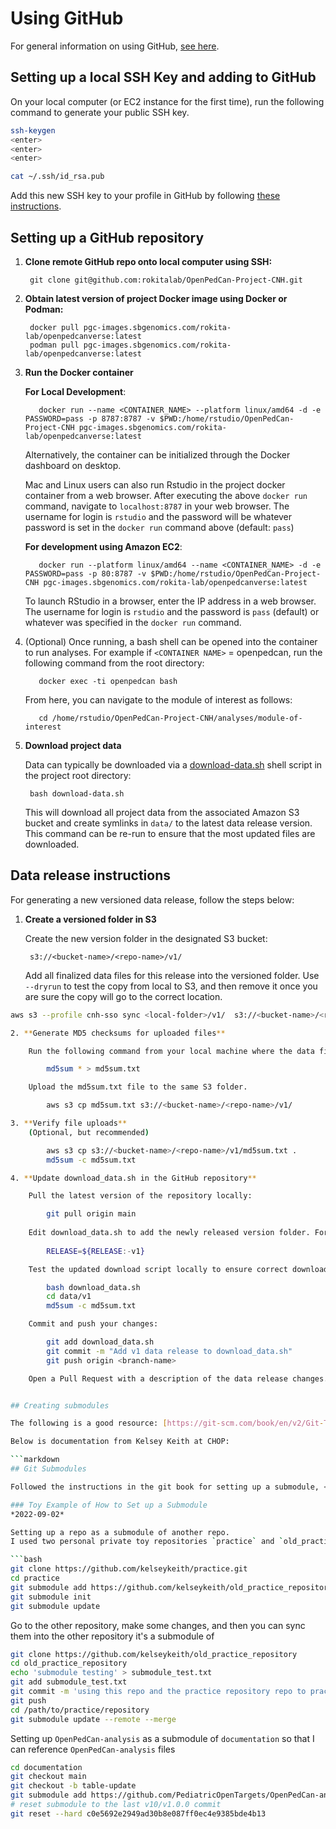 # Using GitHub

For general information on using GitHub, [see here](https://git-scm.com/doc).

## Setting up a local SSH Key and adding to GitHub

On your local computer (or EC2 instance for the first time), run the following command to generate your public SSH key.

```bash
ssh-keygen
<enter>
<enter>
<enter>

cat ~/.ssh/id_rsa.pub
```

Add this new SSH key to your profile in GitHub by following [these instructions](https://docs.github.com/en/authentication/connecting-to-github-with-ssh/adding-a-new-ssh-key-to-your-github-account).


## Setting up a GitHub repository

1. **Clone remote GitHub repo onto local computer using SSH:**
    
        git clone git@github.com:rokitalab/OpenPedCan-Project-CNH.git

2. **Obtain latest version of project Docker image using Docker or Podman:**

        docker pull pgc-images.sbgenomics.com/rokita-lab/openpedcanverse:latest
        podman pull pgc-images.sbgenomics.com/rokita-lab/openpedcanverse:latest

3. **Run the Docker container**
    
    **For Local Development**:
        
          docker run --name <CONTAINER_NAME> --platform linux/amd64 -d -e PASSWORD=pass -p 8787:8787 -v $PWD:/home/rstudio/OpenPedCan-Project-CNH pgc-images.sbgenomics.com/rokita-lab/openpedcanverse:latest

      Alternatively, the container can be initialized through the Docker dashboard on desktop.
        
      Mac and Linux users can also run Rstudio in the project docker container from a web browser. After executing the above `docker run` command, navigate to `localhost:8787` in your web browser. The username for login is `rstudio` and the password will be whatever password is set in the `docker run` command above (default: `pass`)
        
    **For development using Amazon EC2**:
          
          docker run --platform linux/amd64 --name <CONTAINER_NAME> -d -e PASSWORD=pass -p 80:8787 -v $PWD:/home/rstudio/OpenPedCan-Project-CNH pgc-images.sbgenomics.com/rokita-lab/openpedcanverse:latest

      To launch RStudio in a browser, enter the IP address in a web browser. The username for login is `rstudio` and the password is `pass` (default) or whatever was specified in the `docker run` command.  

4. (Optional) Once running, a bash shell can be opened into the container to run analyses. For example if `<CONTAINER NAME>` = openpedcan, run the following command from the root directory: 
        
          docker exec -ti openpedcan bash
        
      From here, you can navigate to the module of interest as follows: 
        
          cd /home/rstudio/OpenPedCan-Project-CNH/analyses/module-of-interest
        
5. **Download project data**
    
    Data can typically be downloaded via a [download-data.sh](http://download-data.sh) shell script in the project root directory: 
    
        bash download-data.sh
    
    This will download all project data from the associated Amazon S3 bucket and create symlinks in `data/` to the latest data release version. This command can be re-run to ensure that the most updated files are downloaded. 
    

## Data release instructions

For generating a new versioned data release, follow the steps below:

1. **Create a versioned folder in S3**

    Create the new version folder in the designated S3 bucket:

        s3://<bucket-name>/<repo-name>/v1/

    Add all finalized data files for this release into the versioned folder.
    Use `--dryrun` to test the copy from local to S3, and then remove it once you are sure the copy will go to the correct location.

```bash
aws s3 --profile cnh-sso sync <local-folder>/v1/  s3://<bucket-name>/<repo-name>/v1/ --dryrun

2. **Generate MD5 checksums for uploaded files**

    Run the following command from your local machine where the data files are stored:

        md5sum * > md5sum.txt

    Upload the md5sum.txt file to the same S3 folder.

        aws s3 cp md5sum.txt s3://<bucket-name>/<repo-name>/v1/

3. **Verify file uploads**
    (Optional, but recommended)

        aws s3 cp s3://<bucket-name>/<repo-name>/v1/md5sum.txt .
        md5sum -c md5sum.txt

4. **Update download_data.sh in the GitHub repository**

    Pull the latest version of the repository locally:

        git pull origin main
    
    Edit download_data.sh to add the newly released version folder. For example, for version v1:
    
        RELEASE=${RELEASE:-v1}

    Test the updated download script locally to ensure correct download of files:

        bash download_data.sh
        cd data/v1
        md5sum -c md5sum.txt

    Commit and push your changes:

        git add download_data.sh
        git commit -m "Add v1 data release to download_data.sh"
        git push origin <branch-name>

    Open a Pull Request with a description of the data release changes.


## Creating submodules

The following is a good resource: [https://git-scm.com/book/en/v2/Git-Tools-Submodules](https://git-scm.com/book/en/v2/Git-Tools-Submodules)

Below is documentation from Kelsey Keith at CHOP:

```markdown
## Git Submodules

Followed the instructions in the git book for setting up a submodule, <https://git-scm.com/book/en/v2/Git-Tools-Submodules>

### Toy Example of How to Set up a Submodule
*2022-09-02*

Setting up a repo as a submodule of another repo. 
I used two personal private toy repositories `practice` and `old_practice_repository`

```bash
git clone https://github.com/kelseykeith/practice.git
cd practice
git submodule add https://github.com/kelseykeith/old_practice_repository
git submodule init
git submodule update
```

Go to the other repository, make some changes, and then you can sync them into the other repository it's a submodule of

```bash
git clone https://github.com/kelseykeith/old_practice_repository
cd old_practice_repository
echo 'submodule testing' > submodule_test.txt
git add submodule_test.txt 
git commit -m 'using this repo and the practice repository repo to practice adding a git submodule'
git push
cd /path/to/practice/repository
git submodule update --remote --merge
```
Setting up `OpenPedCan-analysis` as a submodule of `documentation` so that I can reference `OpenPedCan-analysis` files

```bash
cd documentation
git checkout main
git checkout -b table-update
git submodule add https://github.com/PediatricOpenTargets/OpenPedCan-analysis.git
# reset submodule to the last v10/v1.0.0 commit
git reset --hard c0e5692e2949ad30b8e087ff0ec4e9385bde4b13
```
